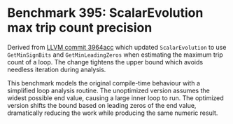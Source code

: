# Benchmark 395: ScalarEvolution max trip count precision

Derived from [LLVM commit 3964acc](https://github.com/llvm/llvm-project/commit/3964acc2f44ee02cdd4e2a54a5232537bdf3ee73) which updated
`ScalarEvolution` to use `GetMinSignBits` and `GetMinLeadingZeros` when
estimating the maximum trip count of a loop. The change tightens the
upper bound which avoids needless iteration during analysis.

This benchmark models the original compile-time behaviour with a simplified
loop analysis routine. The unoptimized version assumes the widest possible
end value, causing a large inner loop to run. The optimized version shifts
the bound based on leading zeros of the end value, dramatically reducing
the work while producing the same numeric result.
